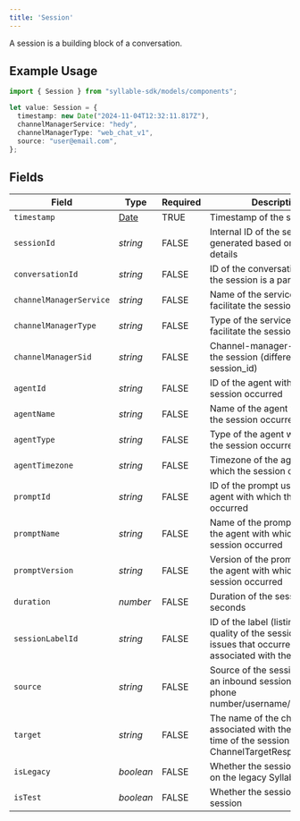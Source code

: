 ```yaml
---
title: 'Session'
---
```


A session is a building block of a conversation.

## Example Usage

```typescript
import { Session } from "syllable-sdk/models/components";

let value: Session = {
  timestamp: new Date("2024-11-04T12:32:11.817Z"),
  channelManagerService: "hedy",
  channelManagerType: "web_chat_v1",
  source: "user@email.com",
};
```

## Fields

| Field                                                                                                                  | Type                                                                                                                   | Required                                                                                                               | Description                                                                                                            | Example                                                                                                                |
| ---------------------------------------------------------------------------------------------------------------------- | ---------------------------------------------------------------------------------------------------------------------- | ---------------------------------------------------------------------------------------------------------------------- | ---------------------------------------------------------------------------------------------------------------------- | ---------------------------------------------------------------------------------------------------------------------- |
| `timestamp`                                                                                                            | [Date](https://developer.mozilla.org/en-US/docs/Web/JavaScript/Reference/Global_Objects/Date)                          | TRUE                                                                                                     | Timestamp of the session                                                                                               |                                                                                                                        |
| `sessionId`                                                                                                            | *string*                                                                                                               | FALSE                                                                                                     | Internal ID of the session, generated based on interaction details                                                     |                                                                                                                        |
| `conversationId`                                                                                                       | *string*                                                                                                               | FALSE                                                                                                     | ID of the conversation of which the session is a part                                                                  |                                                                                                                        |
| `channelManagerService`                                                                                                | *string*                                                                                                               | FALSE                                                                                                     | Name of the service used to facilitate the session                                                                     | hedy                                                                                                                   |
| `channelManagerType`                                                                                                   | *string*                                                                                                               | FALSE                                                                                                     | Type of the service used to facilitate the session                                                                     | voice_sip_v1                                                                                                           |
| `channelManagerSid`                                                                                                    | *string*                                                                                                               | FALSE                                                                                                     | Channel-manager-side ID of the session (different from session_id)                                                     |                                                                                                                        |
| `agentId`                                                                                                              | *string*                                                                                                               | FALSE                                                                                                     | ID of the agent with which the session occurred                                                                        |                                                                                                                        |
| `agentName`                                                                                                            | *string*                                                                                                               | FALSE                                                                                                     | Name of the agent with which the session occurred                                                                      |                                                                                                                        |
| `agentType`                                                                                                            | *string*                                                                                                               | FALSE                                                                                                     | Type of the agent with which the session occurred                                                                      |                                                                                                                        |
| `agentTimezone`                                                                                                        | *string*                                                                                                               | FALSE                                                                                                     | Timezone of the agent with which the session occurred                                                                  |                                                                                                                        |
| `promptId`                                                                                                             | *string*                                                                                                               | FALSE                                                                                                     | ID of the prompt used by the agent with which the session occurred                                                     |                                                                                                                        |
| `promptName`                                                                                                           | *string*                                                                                                               | FALSE                                                                                                     | Name of the prompt used by the agent with which the session occurred                                                   |                                                                                                                        |
| `promptVersion`                                                                                                        | *string*                                                                                                               | FALSE                                                                                                     | Version of the prompt used by the agent with which the session occurred                                                |                                                                                                                        |
| `duration`                                                                                                             | *number*                                                                                                               | FALSE                                                                                                     | Duration of the session in seconds                                                                                     |                                                                                                                        |
| `sessionLabelId`                                                                                                       | *string*                                                                                                               | FALSE                                                                                                     | ID of the label (listing the quality of the session and any issues that occurred) associated with the session          |                                                                                                                        |
| `source`                                                                                                               | *string*                                                                                                               | FALSE                                                                                                     | Source of the session (e.g., for an inbound session, the user's phone number/username/email)                           | +18042221111                                                                                                           |
| `target`                                                                                                               | *string*                                                                                                               | FALSE                                                                                                     | The name of the channel target associated with the agent at the time of the session (see ChannelTargetResponse.target) |                                                                                                                        |
| `isLegacy`                                                                                                             | *boolean*                                                                                                              | FALSE                                                                                                     | Whether the session occurred on the legacy Syllable system                                                             |                                                                                                                        |
| `isTest`                                                                                                               | *boolean*                                                                                                              | FALSE                                                                                                     | Whether the session is a test session                                                                                  |                                                                                                                        |